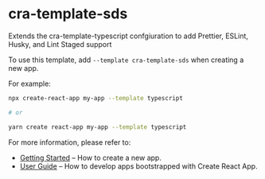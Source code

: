 # cra-template-sds

Extends the cra-template-typescript confgiuration to add Prettier, ESLint, Husky, and Lint Staged support

To use this template, add `--template cra-template-sds` when creating a new app.

For example:

```sh
npx create-react-app my-app --template typescript

# or

yarn create react-app my-app --template typescript
```

For more information, please refer to:

- [Getting Started](https://create-react-app.dev/docs/getting-started) – How to create a new app.
- [User Guide](https://create-react-app.dev) – How to develop apps bootstrapped with Create React App.
